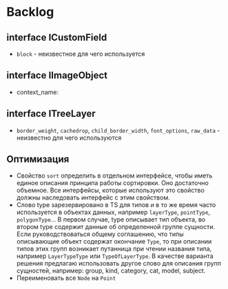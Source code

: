 # Backlog

## interface ICustomField

- `block` - неизвестное для чего используется

## interface IImageObject

- context_name:

## interface ITreeLayer

- `border_weight`, `cachedrop`, `child_border_width`, `font_options`, `raw_data` - неизвестно для чего используются

## Оптимизация

- Свойство `sort` определить в отдельном интерфейсе, чтобы иметь единое описания принципа работы сортировки. Оно достаточно объемное. Все интерфейсы, которые используют это свойство должны наследовать интерфейс с этим свойством.
- Слово type зарезервировано в TS для типов и в то же время часто используется в объектах данных, например `layerType`, `pointType`, `polygonType`... В первом случае, type описывает тип объекта, во втором type содержит данные об определенной группе сущности. Если руководствоваться общему соглашению, что типы описывающие объект содержат окончание `Type`, то при описании типов этих групп возникает путанница при чтении названия типа, например `LayerTypeType` или `TypeOfLayerType`. В качестве варианта решения предлагаю использовать другое слово для описания групп сущностей, например: group, kind, category, cat, model, subject.
- Переименовать все `Node` на `Point`
